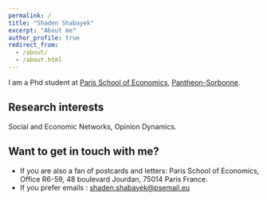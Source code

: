 ```yaml
---
permalink: /
title: "Shaden Shabayek"
excerpt: "About me"
author_profile: true
redirect_from: 
  - /about/
  - /about.html
---
```


I am a Phd student at [Paris School of Economics](https://www.parisschoolofeconomics.eu/en/), [Pantheon-Sorbonne](http://www.pantheonsorbonne.fr/).

Research interests
--
Social and Economic Networks, Opinion Dynamics.

Want to get in touch with me?
--
* If you are also a fan of postcards and letters: Paris School of Economics, Office R6-59, 48 boulevard Jourdan, 75014 Paris France.
* If you prefer emails : shaden.shabayek@psemail.eu



